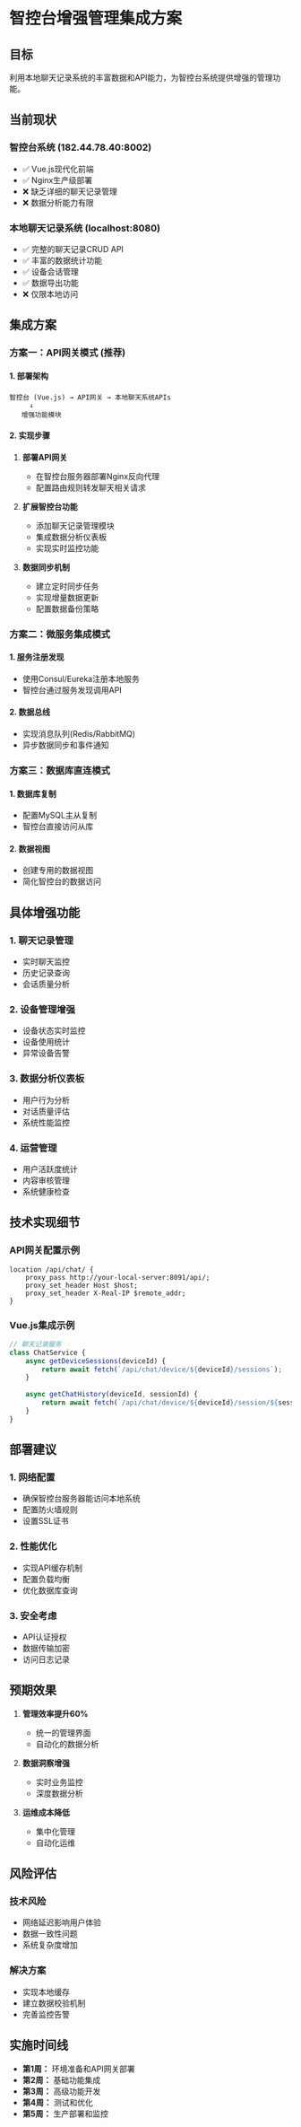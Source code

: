 # 智控台增强管理集成方案

## 目标
利用本地聊天记录系统的丰富数据和API能力，为智控台系统提供增强的管理功能。

## 当前现状

### 智控台系统 (182.44.78.40:8002)
- ✅ Vue.js现代化前端
- ✅ Nginx生产级部署
- ❌ 缺乏详细的聊天记录管理
- ❌ 数据分析能力有限

### 本地聊天记录系统 (localhost:8080)
- ✅ 完整的聊天记录CRUD API
- ✅ 丰富的数据统计功能
- ✅ 设备会话管理
- ✅ 数据导出功能
- ❌ 仅限本地访问

## 集成方案

### 方案一：API网关模式 (推荐)

#### 1. 部署架构
```
智控台 (Vue.js) → API网关 → 本地聊天系统APIs
     ↓
   增强功能模块
```

#### 2. 实现步骤
1. **部署API网关**
   - 在智控台服务器部署Nginx反向代理
   - 配置路由规则转发聊天相关请求

2. **扩展智控台功能**
   - 添加聊天记录管理模块
   - 集成数据分析仪表板
   - 实现实时监控功能

3. **数据同步机制**
   - 建立定时同步任务
   - 实现增量数据更新
   - 配置数据备份策略

### 方案二：微服务集成模式

#### 1. 服务注册发现
- 使用Consul/Eureka注册本地服务
- 智控台通过服务发现调用API

#### 2. 数据总线
- 实现消息队列(Redis/RabbitMQ)
- 异步数据同步和事件通知

### 方案三：数据库直连模式

#### 1. 数据库复制
- 配置MySQL主从复制
- 智控台直接访问从库

#### 2. 数据视图
- 创建专用的数据视图
- 简化智控台的数据访问

## 具体增强功能

### 1. 聊天记录管理
- 实时聊天监控
- 历史记录查询
- 会话质量分析

### 2. 设备管理增强
- 设备状态实时监控
- 设备使用统计
- 异常设备告警

### 3. 数据分析仪表板
- 用户行为分析
- 对话质量评估
- 系统性能监控

### 4. 运营管理
- 用户活跃度统计
- 内容审核管理
- 系统健康检查

## 技术实现细节

### API网关配置示例
```nginx
location /api/chat/ {
    proxy_pass http://your-local-server:8091/api/;
    proxy_set_header Host $host;
    proxy_set_header X-Real-IP $remote_addr;
}
```

### Vue.js集成示例
```javascript
// 聊天记录服务
class ChatService {
    async getDeviceSessions(deviceId) {
        return await fetch(`/api/chat/device/${deviceId}/sessions`);
    }
    
    async getChatHistory(deviceId, sessionId) {
        return await fetch(`/api/chat/device/${deviceId}/session/${sessionId}/chat-history`);
    }
}
```

## 部署建议

### 1. 网络配置
- 确保智控台服务器能访问本地系统
- 配置防火墙规则
- 设置SSL证书

### 2. 性能优化
- 实现API缓存机制
- 配置负载均衡
- 优化数据库查询

### 3. 安全考虑
- API认证授权
- 数据传输加密
- 访问日志记录

## 预期效果

1. **管理效率提升60%**
   - 统一的管理界面
   - 自动化的数据分析

2. **数据洞察增强**
   - 实时业务监控
   - 深度数据分析

3. **运维成本降低**
   - 集中化管理
   - 自动化运维

## 风险评估

### 技术风险
- 网络延迟影响用户体验
- 数据一致性问题
- 系统复杂度增加

### 解决方案
- 实现本地缓存
- 建立数据校验机制
- 完善监控告警

## 实施时间线

- **第1周：** 环境准备和API网关部署
- **第2周：** 基础功能集成
- **第3周：** 高级功能开发
- **第4周：** 测试和优化
- **第5周：** 生产部署和监控